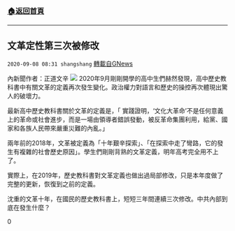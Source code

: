 ###  [:house:返回首頁](https://github.com/ourhimalayas/txt)
---

## 文革定性第三次被修改
`2020-09-08 08:31 shangshang` [轉載自GNews](https://gnews.org/zh-hant/341124/)

內新聞作者：正道文辛
![](https://s3.amazonaws.com/gnews-media-offload/wp-content/uploads/2020/09/08082653/9CF86F31-D563-44D9-A85F-521BA025928A.jpeg)
2020年9月剛剛開學的高中生們赫然發現，高中歷史教科書中有關文革的定義再次發生變化。政治權力對語言和歷史的操控再次體現出驚人的破壞力。

最新高中歷史教科書關於文革的定義是，「 實踐證明，‘文化大革命’不是任何意義上的革命或社會進步，而是一場由領導者錯誤發動，被反革命集團利用，給黨、國家和各族人民帶來嚴重災難的內亂。」

兩年前的2018年，文革被定義為「十年艱辛探索」、「在探索中走了彎路，它的發生有複雜的社會歷史原因」。學生們剛剛背熟的文革定義，明年高考完全用不上了。

實際上，在2019年，歷史教科書對文革定義也做出過局部修改，只是本年度做了完整的更新，恢復到之前的定義。

沈重的文革十年，在國民的歷史教科書上，短短三年間連續三次修改。中共內部到底在發生什麼？

0
